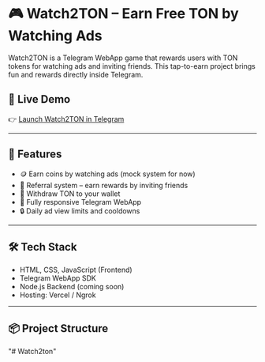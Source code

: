 # 🎮 Watch2TON – Earn Free TON by Watching Ads

Watch2TON is a Telegram WebApp game that rewards users with TON tokens for watching ads and inviting friends. This tap-to-earn project brings fun and rewards directly inside Telegram.

## 🔗 Live Demo
👉 [Launch Watch2TON in Telegram](https://t.me/Watch2ton_bot/Watch2TON)  

---

## 🧩 Features

- 🪙 Earn coins by watching ads (mock system for now)
- 👯 Referral system – earn rewards by inviting friends
- 💸 Withdraw TON to your wallet
- 📱 Fully responsive Telegram WebApp
- 🔒 Daily ad view limits and cooldowns

---

## 🛠 Tech Stack

- HTML, CSS, JavaScript (Frontend)
- Telegram WebApp SDK
- Node.js Backend (coming soon)
- Hosting: Vercel / Ngrok

---

## 📦 Project Structure

"# Watch2ton" 
